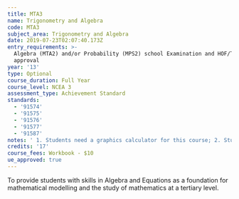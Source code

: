 ```yaml
---
title: MTA3
name: Trigonometry and Algebra
code: MTA3
subject_area: Trigonometry and Algebra
date: 2019-07-23T02:07:40.173Z
entry_requirements: >-
  Algebra (MTA2) and/or Probability (MPS2) school Examination and HOF/TIC
  approval
year: '13'
type: Optional
course_duration: Full Year
course_level: NCEA 3
assessment_type: Achievement Standard
standards:
  - '91574'
  - '91575'
  - '91576'
  - '91577'
  - '91587'
notes: ' 1. Students need a graphics calculator for this course; 2. Students wishing to do scholarship statistics must take MPS3 and MTA3; 3. Students wishing to do Scholarship Calculus must take MTA3 and MGC3.'
credits: '17'
course_fees: Workbook - $10
ue_approved: true
---
```

To provide students with skills in Algebra and Equations as a foundation for mathematical modelling and the study of mathematics at a tertiary level.

